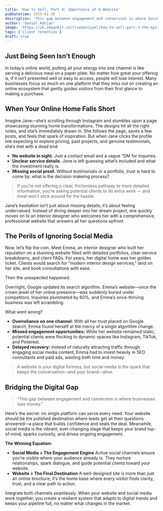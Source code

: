 ```yaml
---
title: 'How to Sell, Part 4: Importance of A Website'
pubDatetime: 2025-01-30
description: 'This gap between engagement and conversion is where businesses lose money.'
author: 'Daniel Adrian'
image: 'https://ik.imagekit.io/truedaniyyel/how-to-sell-part-3-the-kpi-that-many-ceos-miss.webp?updatedAt=1740524354109'
tags: ['client retention']
draft: true
---
```


## Just Being Seen Isn’t Enough

In today’s online world, putting all your energy into one channel is like serving a delicious meal on a paper plate. No matter how great your offering is, if it isn’t presented well or easy to access, people will lose interest. Many businesses focus so much on one platform that they miss out on creating an online ecosystem that gently guides visitors from their first glance to making a purchase.

## When Your Online Home Falls Short

Imagine Jane—she’s scrolling through Instagram and stumbles upon a page showcasing stunning home transformations. The designs hit all the right notes, and she’s immediately drawn in. She follows the page, saves a few posts, and feels that spark of inspiration. But when Jane clicks the profile link expecting to explore pricing, past projects, and genuine testimonials, she’s met with a dead end:

- **No website in sight.** Just a contact email and a vague “DM for inquiries.
- **Unclear service details.** Jane is left guessing what’s included and what the investment really is.
- **Missing social proof.** Without testimonials or a portfolio, trust is hard to come by.
  what is the decision makeing process?

> If you’re not offering a clear, frictionless pathway to more detailed information, you’re asking potential clients to do extra work — and most won’t stick around for the hassle.

Jane’s hesitation isn’t just about missing details; it’s about feeling undervalued. Instead of diving deeper into her dream project, she quickly moves on to an interior designer who welcomes her with a comprehensive, professional website that answers all her questions upfront.

## The Perils of Ignoring Social Media

Now, let’s flip the coin. Meet Emma, an interior designer who built her reputation on a stunning website filled with detailed portfolios, clear service breakdowns, and client FAQs. For years, her digital home was her golden ticket. Clients would search for “modern interior design services,” land on her site, and book consultations with ease.

Then the unexpected happened.

Overnight, Google updated its search algorithm. Emma’s website—once the crown jewel of her online presence—was suddenly buried under competitors. Inquiries plummeted by 60%, and Emma’s once-thriving business was left scrambling.

What went wrong?

- **Overreliance on one channel:** With all her trust placed on Google search, Emma found herself at the mercy of a single algorithm change.
- **Missed engagement opportunities:** While her website remained static, potential clients were flocking to dynamic spaces like Instagram, TikTok, and Pinterest.
- **Delayed recovery:** Instead of naturally attracting traffic through engaging social media content, Emma had to invest heavily in SEO consultants and paid ads, wasting both time and money.

> A website is your digital fortress, but social media is the spark that keeps the conversation—and your brand—alive.

## Bridging the Digital Gap

> “This gap between engagement and conversion is where businesses lose money.”

Here’s the secret: no single platform can serve every need. Your website should be the polished destination where leads get all their questions answered—a place that builds confidence and seals the deal. Meanwhile, social media is the vibrant, ever-changing stage that keeps your brand top-of-mind, sparks curiosity, and drives ongoing engagement.

**The Winning Equation:**

- **Social Media = The Engagement Engine**
  Active social channels ensure you’re visible where your audience already is. They nurture relationships, spark dialogue, and guide potential clients toward your website.
- **Website = The Final Destination**
  A well-designed site is more than just an online brochure; it’s the home base where every visitor finds clarity, trust, and a clear path to action.

Integrate both channels seamlessly. When your website and social media work together, you create a resilient system that adapts to digital trends and keeps your pipeline full, no matter what changes in the market.

